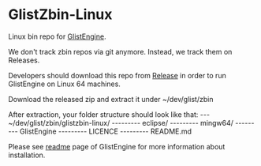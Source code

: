# GlistZbin-Linux
Linux bin repo for [GlistEngine](https://github.com/GlistEngine/GlistEngine).

We don't track zbin repos via git anymore. Instead, we track them on Releases.

Developers should download this repo from [Release](https://github.com/GlistEngine/glistzbin-linux/releases/latest) in order to run GlistEngine on Linux 64 machines.

Download the released zip and extract it under ~/dev/glist/zbin

After extraction, your folder structure should look like that:
--- ~/dev/glist/zbin/glistzbin-linux/
--------- eclipse/
--------- mingw64/
--------- GlistEngine
--------- LICENCE
--------- README.md

Please see [readme](https://github.com/GlistEngine/GlistEngine/blob/main/README.md) page of GlistEngine for more information about installation.


